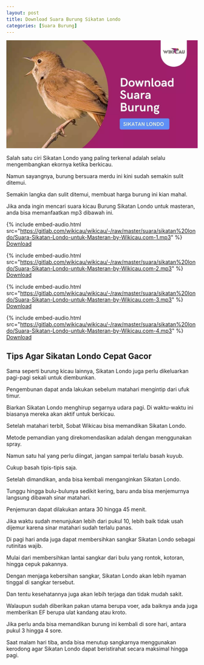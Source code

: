 ```yaml
---
layout: post
title: Download Suara Burung Sikatan Londo
categories: [Suara Burung]
---
```


![Download Suara Burung Sikatan Londo](/images/suara-sikatan-londo.webp)

Salah satu ciri Sikatan Londo yang paling terkenal adalah selalu mengembangkan ekornya ketika berkicau.

Namun sayangnya, burung bersuara merdu ini kini sudah semakin sulit ditemui.

Semakin langka dan sulit ditemui, membuat harga burung ini kian mahal.

Jika anda ingin mencari suara kicau Burung Sikatan Londo untuk masteran, anda bisa memanfaatkan mp3 dibawah ini.

{% include embed-audio.html src="https://gitlab.com/wikicau/wikicau/-/raw/master/suara/sikatan%20londo/Suara-Sikatan-Londo-untuk-Masteran-by-Wikicau.com-1.mp3" %}
[Download](https://bit.ly/31Q0Zbo)

{% include embed-audio.html src="https://gitlab.com/wikicau/wikicau/-/raw/master/suara/sikatan%20londo/Suara-Sikatan-Londo-untuk-Masteran-by-Wikicau.com-2.mp3" %}
[Download](https://bit.ly/2YcJn6Y)

{% include embed-audio.html src="https://gitlab.com/wikicau/wikicau/-/raw/master/suara/sikatan%20londo/Suara-Sikatan-Londo-untuk-Masteran-by-Wikicau.com-3.mp3" %}
[Download](https://bit.ly/2XtPhUj)

{% include embed-audio.html src="https://gitlab.com/wikicau/wikicau/-/raw/master/suara/sikatan%20londo/Suara-Sikatan-Londo-untuk-Masteran-by-Wikicau.com-4.mp3" %}
[Download](https://bit.ly/2x5ODxs)

## Tips Agar Sikatan Londo Cepat Gacor

Sama seperti burung kicau lainnya, Sikatan Londo juga perlu dikeluarkan pagi-pagi sekali untuk diembunkan.

Pengembunan dapat anda lakukan sebelum matahari mengintip dari ufuk timur.

Biarkan Sikatan Londo menghirup segarnya udara pagi. Di waktu-waktu ini biasanya mereka akan aktif untuk berkicau.

Setelah matahari terbit, Sobat Wikicau bisa memandikan Sikatan Londo.

Metode pemandian yang direkomendasikan adalah dengan menggunakan spray.

Namun satu hal yang perlu diingat, jangan sampai terlalu basah kuyub.

Cukup basah tipis-tipis saja.

Setelah dimandikan, anda bisa kembali menganginkan Sikatan Londo.

Tunggu hingga bulu-bulunya sedikit kering, baru anda bisa menjemurnya langsung dibawah sinar matahari.

Penjemuran dapat dilakukan antara 30 hingga 45 menit.

Jika waktu sudah menunjukan lebih dari pukul 10, lebih baik tidak usah dijemur karena sinar matahari sudah terlalu panas.

Di pagi hari anda juga dapat membersihkan sangkar Sikatan Londo sebagai rutinitas wajib.

Mulai dari membersihkan lantai sangkar dari bulu yang rontok, kotoran, hingga cepuk pakannya.

Dengan menjaga kebersihan sangkar, Sikatan Londo akan lebih nyaman tinggal di sangkar tersebut.

Dan tentu kesehatannya juga akan lebih terjaga dan tidak mudah sakit.

Walaupun sudah diberikan pakan utama berupa voer, ada baiknya anda juga memberikan EF berupa ulat kandang atau kroto.

Jika perlu anda bisa memandikan burung ini kembali di sore hari, antara pukul 3 hingga 4 sore.

Saat malam hari tiba, anda bisa menutup sangkarnya menggunakan kerodong agar Sikatan Londo dapat beristirahat secara maksimal hingga pagi.